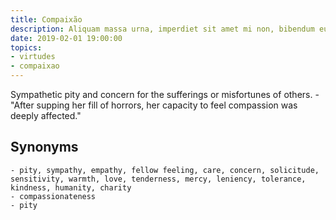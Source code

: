 ```yaml
---
title: Compaixão
description: Aliquam massa urna, imperdiet sit amet mi non, bibendum euismod est.
date: 2019-02-01 19:00:00
topics: 
- virtudes
- compaixao
---
```


Sympathetic pity and concern for the sufferings or misfortunes of others.
	- "After supping her fill of horrors, her capacity to feel compassion was deeply affected."

## Synonyms
	- pity, sympathy, empathy, fellow feeling, care, concern, solicitude, sensitivity, warmth, love, tenderness, mercy, leniency, tolerance, kindness, humanity, charity
	- compassionateness
	- pity

